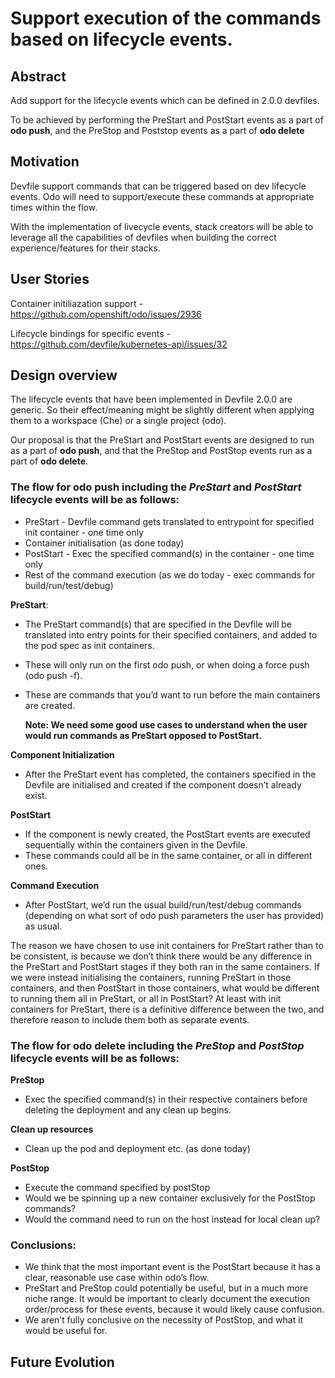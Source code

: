 # Support execution of the commands based on lifecycle events.

## Abstract
Add support for the lifecycle events which can be defined in 2.0.0 devfiles.

To be achieved by performing the PreStart and PostStart events as a part of **odo push**, and the PreStop and Poststop events as a part of **odo delete**

## Motivation
Devfile support commands that can be triggered based on dev lifecycle events. Odo will need to support/execute these commands at appropriate times within the flow.

With the implementation of livecycle events, stack creators will be able to leverage all the capabilities of devfiles when building the correct experience/features for their stacks.

## User Stories
Container initiliazation support - https://github.com/openshift/odo/issues/2936

Lifecycle bindings for specific events - https://github.com/devfile/kubernetes-api/issues/32


## Design overview

The lifecycle events that have been implemented in Devfile 2.0.0 are generic. So their effect/meaning might be slightly different when applying them to a workspace (Che) or a single project (odo).

Our proposal is that the PreStart and PostStart events are designed to run as a part of **odo push**, and that the PreStop and PostStop events run as a part of **odo delete**.



### The flow for **odo push** including the *PreStart* and *PostStart* lifecycle events will be as follows:
 - PreStart - Devfile command gets translated to entrypoint for specified init container - one time only
 - Container initialisation (as done today)
 - PostStart - Exec the specified command(s) in the container - one time only
 - Rest of the command execution (as we do today - exec commands for build/run/test/debug)

**PreStart**:
 - The PreStart command(s) that are specified in the Devfile will be translated into entry points for their specified containers, and added to the pod spec as init containers. 
 - These will only run on the first odo push, or when doing a force push (odo push -f). 
 - These are commands that you’d want to run before the main containers are created. 

    **Note: We need some good use cases to understand when the user would run commands as PreStart opposed to PostStart.**

**Component Initialization**
 - After the PreStart event has completed, the containers specified in the Devfile are initialised and created if the component doesn’t already exist.

**PostStart**
 - If the component is newly created, the PostStart events are executed sequentially within the containers given in the Devfile. 
 - These commands could all be in the same container, or all in different ones. 

**Command Execution**
 - After PostStart, we’d run the usual build/run/test/debug commands (depending on what sort of odo push parameters the user has provided) as usual.

The reason we have chosen to use init containers for PreStart rather than to be consistent, is because we don’t think there would be any difference in the PreStart and PostStart stages if they both ran in the same containers. If we were instead initialising the containers, running PreStart in those containers, and then PostStart in those containers, what would be different to running them all in PreStart, or all in PostStart? At least with init containers for PreStart, there is a definitive difference between the two, and therefore reason to include them both as separate events.



### The flow for **odo delete** including the *PreStop* and *PostStop* lifecycle events will be as follows:
**PreStop**
 - Exec the specified command(s) in their respective containers before deleting the deployment and any clean up begins.

**Clean up resources**
 - Clean up the pod and deployment etc. (as done today)

**PostStop**
 - Execute the command specified by postStop
 - Would we be spinning up a new container exclusively for the PostStop commands?
 - Would the command need to run on the host instead for local clean up? 



### Conclusions:
 - We think that the most important event is the PostStart because it has a clear, reasonable use case within odo’s flow. 
 - PreStart and PreStop could potentially be useful, but in a much more niche range. It would be important to clearly document the execution order/process for these events, because it would likely cause confusion. 
 - We aren’t fully conclusive on the necessity of PostStop, and what it would be useful for. 
 
 ## Future Evolution
 

